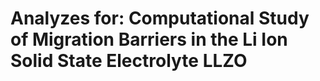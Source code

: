# Analyzes for: Computational Study of Migration Barriers in the Li Ion Solid State Electrolyte LLZO
